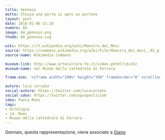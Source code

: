 ```yaml
---
title: Gennaio
motto: Chiusa una porta si apre un portone
layout: post
date: 2016-01-06 11:10
numero: 84
image: 84_gennaio.png
thumb: 84_gennaio.svg

wiki: https://it.wikipedia.org/wiki/Maestro_dei_Mesi
source: https://commons.wikimedia.org/wiki/File:Maestro_dei_mesi,_01_giano_bifronte_(anno_vecchio_e_anno_nuovo)_gennaio,_1225-1230_ca._06.JPG
source-name: Wikimedia Commons

museum-link: http://www.artecultura.fe.it/index.phtml?id=152
museum-name: nel Museo della cattedrale di Ferrara

frame-osm: '<iframe width="100%" height="350" frameborder="0" scrolling="no" marginheight="0" marginwidth="0" src="http://www.openstreetmap.org/export/embed.html?bbox=11.619085371494293%2C44.834297492167025%2C11.621338427066803%2C44.83558899363909&amp;layer=mapnik&amp;marker=44.834942295489114%2C11.620211899280548" style="border: 1px solid black"></iframe><br/><small><a href="http://www.openstreetmap.org/?mlat=44.83494&amp;mlon=11.62021#map=19/44.83494/11.62021">Visualizza mappa ingrandita</a></small>'

autore: luca corsato
social-autore: https://twitter.com/lucacorsato
social-idea: https://twitter.com/opuspaulicium
idea: Paola Romi
tags:
- mitologia
- id. Romi
- Museo della cattedrale di Ferrara
---
```


Gennaio, questa rappresentazione, viene associato a [Giano](https://it.wikipedia.org/wiki/Giano_(divinità)) 
